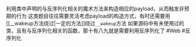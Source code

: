 利用类中声明的与反序列化相关的魔术方法来构造相应的payload，从而触发非预期的行为
这类题目往往需要灵活考虑payload的构造方式，有时还需要用[[__wakeup方法绕过|一定的方法]]绕过`__wakeup`方法
如果源码中有未使用过的类，且有与反序列化相关的函数，那十有八九就是需要利用反序列化了
#Web #反序列化 